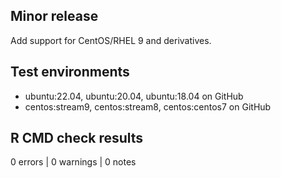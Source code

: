 ## Minor release
Add support for CentOS/RHEL 9 and derivatives.

## Test environments
- ubuntu:22.04, ubuntu:20.04, ubuntu:18.04 on GitHub
- centos:stream9, centos:stream8, centos:centos7 on GitHub

## R CMD check results
0 errors | 0 warnings | 0 notes

